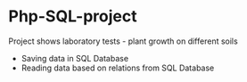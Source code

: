 # Php-SQL-project
Project shows laboratory tests - plant growth on different soils

- Saving data in SQL Database
- Reading data based on relations from SQL Database
